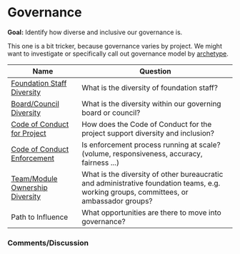 # Governance

**Goal:** Identify how diverse and inclusive our governance is.

This one is a bit tricker, because governance varies by project.
We might want to investigate or specifically call out governance model by [archetype](https://blog.mozilla.org/wp-content/uploads/2018/05/MZOTS_OS_Archetypes_report_ext_scr.pdf).

Name | Question
--- | ---
[Foundation Staff Diversity](foundation-staff-diversity.md) | What is the diversity of foundation staff?
[Board/Council Diversity](board-council-diversity.md) | What is the diversity within our governing board or council?
[Code of Conduct for Project](code-of-conduct.md) | How does the Code of Conduct for the project support diversity and inclusion?
[Code of Conduct Enforcement](code-of-conduct-enforcement.md) | Is enforcement process running at scale?(volume, responsiveness, accuracy, fairness ...)
[Team/Module Ownership Diversity](team-module-ownership-diversity.md) | What is the diversity of other bureaucratic and administrative foundation teams, e.g. working groups, committees, or ambassador groups?
Path to Influence | What opportunities are there to move into governance?


### Comments/Discussion
